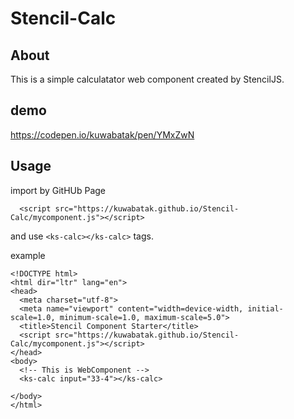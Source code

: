 # Stencil-Calc

## About

This is a simple calculatator web component created by StencilJS.

## demo

https://codepen.io/kuwabatak/pen/YMxZwN

## Usage

import by GitHUb Page

```
  <script src="https://kuwabatak.github.io/Stencil-Calc/mycomponent.js"></script>
```

and use `<ks-calc></ks-calc>` tags.

example

```
<!DOCTYPE html>
<html dir="ltr" lang="en">
<head>
  <meta charset="utf-8">
  <meta name="viewport" content="width=device-width, initial-scale=1.0, minimum-scale=1.0, maximum-scale=5.0">
  <title>Stencil Component Starter</title>
  <script src="https://kuwabatak.github.io/Stencil-Calc/mycomponent.js"></script>
</head>
<body>
  <!-- This is WebComponent -->
  <ks-calc input="33-4"></ks-calc>

</body>
</html>
```